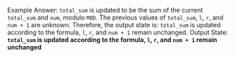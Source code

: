 Example Answer:
`total_sum` is updated to be the sum of the current `total_sum` and `num`, modulo `MOD`. The previous values of `total_sum`, `l`, `r`, and `num + 1` are unknown. Therefore, the output state is: `total_sum` is updated according to the formula, `l`, `r`, and `num + 1` remain unchanged.
Output State: **`total_sum` is updated according to the formula, `l`, `r`, and `num + 1` remain unchanged**